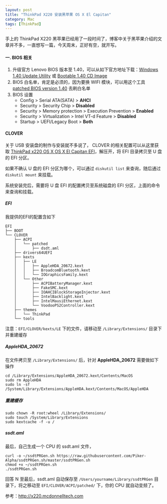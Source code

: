 ```yaml
---
layout: post
title: "ThinkPad X220 安装黑苹果 OS X El Capitan"
category: Mac
tags: [ThinkPad]
---
```


手上的 ThinkPad X220 黑苹果已经用了一段时间了，博客中关于黑苹果介绍的文章并不多，一直想写一篇，今天周末，正好有空，就开写。

#### 一. BIOS 相关

1. 升级官方 Lenovo BIOS 版本至 1.40，可以从如下官方地址下载：[Windows 1.40 Update Utility](http://support.lenovo.com/us/en/products/laptops-and-netbooks/thinkpad-x-series-laptops/thinkpad-x220/downloads/DS018805) 或 [Bootable 1.40 CD Image](http://support.lenovo.com/us/en/products/laptops-and-netbooks/thinkpad-x-series-laptops/thinkpad-x220/downloads/DS018807)
2. BIOS 白名单，肯定是必须的，因为要换 WIFI 模块，可以用这个工具 [patched BIOS version 1.40](http://pan.baidu.com/s/1eQ38Dbk) 去刷白名单
3. BIOS 设置
    - Config > Serial ATA(SATA) > **AHCI**
    - Security > Security Chip > **Disabled**
    - Security > Memory protection > Execution Prevention > **Enabled**
    - Security > Virtualization > Intel VT-d Feature > **Disabled**
    - Startup > UEFI/Legacy Boot > **Both**

<!-- more -->
#### CLOVER

关于 USB 安装盘的制作与安装就不多说了， CLOVER 的相关配置可以从这里获取 [ThinkPad x220 OS X OS X El Capitan EFI](http://pan.baidu.com/s/1bn7c4j1)，解压开，将 EFI 目录拷贝至 U 盘的 EFI 分区。

如果不确认 U 盘的 EFI 分区为哪个，可以通过 `diskutil list` 来查询，随后通过 `diskutil mount` 来挂载。

系统安装完后，需要将 U 盘 EFI 的配置拷贝至系统磁盘的 EFI 分区，上面的命令来查询和挂载。

##### EFI

我提供的EFI的配置含如下

```
EFI
├── BOOT
└── CLOVER
    ├── ACPI
    │   └── patched
    │       ├── dsdt.aml
    ├── drivers64UEFI
    ├── kexts
    │   ├── LE
    │   │   ├── AppleHDA_20672.kext
    │   │   ├── BroadcomBluetooth.kext
    │   │   └── IOGraphicsFamily.kext
    │   └── Other
    │       ├── ACPIBatteryManager.kext
    │       ├── FakeSMC.kext
    │       ├── IOAHCIBlockStorageInjector.kext
    │       ├── IntelBacklight.kext
    │       ├── IntelMausiEthernet.kext
    │       └── VoodooPS2Controller.kext
    ├── themes
    │   └── ThinkPad
    └── tools
```

注意：`EFI/CLOVER/kexts/LE` 下的文件，请移动至 `/Library/Extensions/` 目录下并重建缓存

##### AppleHDA_20672

在文件拷贝至 `/Library/Extensions/` 后，针对 **AppleHDA_20672** 需要做如下操作

```
cd /Library/Extensions/AppleHDA_20672.kext/Contents/MacOS
sudo rm AppleHDA
sudo ln -sf /System/Library/Extensions/AppleHDA.kext/Contents/MacOS/AppleHDA
```

##### 重建缓存

```
sudo chown -R root:wheel /Library/Extensions/
sudo touch /System/Library/Extensions
sudo kextcache -f -u /
```

##### ssdt.aml

最后，自己生成一个 CPU 的 ssdt.aml 文件，

```
curl -o ~/ssdtPRGen.sh https://raw.githubusercontent.com/Piker-Alpha/ssdtPRGen.sh/master/ssdtPRGen.sh
chmod +x ~/ssdtPRGen.sh
./ssdtPRGen.sh
```

回答 N 至最后，ssdt.aml 自动保存至 `/Users/yourname/Library/ssdtPRGen` 目录下，将之移动至 `EFI/CLOVER/ACPI/patched/` 下，你的 CPU 就自动变频了。

参考：<http://x220.mcdonnelltech.com>
